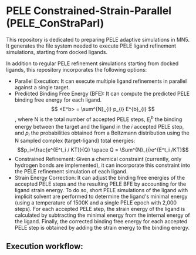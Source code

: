 # PELE Constrained-Strain-Parallel (PELE_ConStraParl)

This repository is dedicated to preparing PELE adaptive simulations in MN5. It generates the file system needed to execute PELE ligand refinement simulations, starting from docked ligands.

In addition to regular PELE refinement simulations starting from docked ligands, this repository incorporates the following options:

- Parallel Execution: It can execute multiple ligand refinements in parallel against a single target.
- Predicted Binding Free Energy (BFE): It can compute the predicted PELE binding free energy for each ligand.
  $$ <E^b> = \sum^{N}_{i} p_{i} E^{b}_{i} $$,
  where N is the total number of accepted PELE steps, $E^{b}_{i}$ the binding energy between the target and the ligand in the $i$ accepted PELE step, and $p_{i}$ the probabilities obtained from a Boltzmann distribution using the N sampled complex (target-ligand) total energies:
  $$p_i=\frac{e^{E^t_i / KT}}{Q} \space Q = \Sum^{N}_{i}e^{E^t_i /KT}$$
- Constrained Refinement: Given a chemical constraint (currently, only hydrogen bonds are implemented), it can incorporate this constraint into the PELE refinement simulation of each ligand.
- Strain Energy Correction: It can adjust the binding free energies of the accepted PELE steps and the resulting PELE BFE by accounting for the ligand strain energy. To do so, short PELE simulations of the ligand with implicit solvent are performed to determine the ligand's minimal energy (using a temperature of 1500K and a single PELE epoch with 2,000 steps). For each accepted PELE step, the strain energy of the ligand is calculated by subtracting the minimal energy from the internal energy of the ligand. Finally, the corrected binding free energy for each accepted PELE step is obtained by adding the strain energy to the binding energy.

## Execution workflow:

